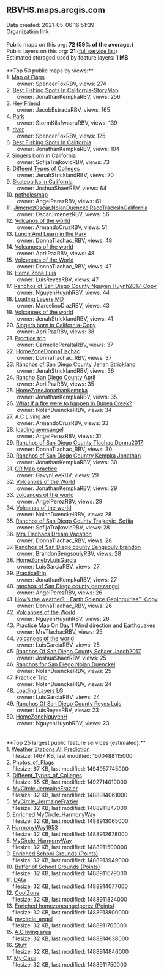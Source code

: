 <h2>RBVHS.maps.arcgis.com</h2> Data created: 2021-05-06 16:51:39 <br /><a target='new' href='https://RBVHS.maps.arcgis.com'>Organization link</a><br /><br />Public maps on this org: <b>72 (59% of the average.)</b><br />Public layers on this org: <b>21 </b>(<a target='new' href='https://services.arcgis.com/xgCSVoMIPxMdMHdL/ArcGIS/rest/services'>full service list</a>)<br />Estimated storaged used by feature layers: <b>1 MB</b><br /><br />**Top 50 public maps by views:**<br />  1. <a target='new' href='https://www.arcgis.com/home/item.html?id=14a8805b09404f9698ba2a6f03e9754d'>Map of Flags</a> <br />  &nbsp;&nbsp;&nbsp;&nbsp; &nbsp;&nbsp;owner: SpencerFoxRBV, views: 274<br />  2. <a target='new' href='https://www.arcgis.com/home/item.html?id=9f138850885545dba5fd9e06ba60b839'>Best Fishing Spots In California-StoryMap</a> <br />  &nbsp;&nbsp;&nbsp;&nbsp; &nbsp;&nbsp;owner: JonathanKempkaRBV, views: 256<br />  3. <a target='new' href='https://www.arcgis.com/home/item.html?id=99b698124844489faf0b13eca9179c38'>Hey Friend</a> <br />  &nbsp;&nbsp;&nbsp;&nbsp; &nbsp;&nbsp;owner: JacobEstradaRBV, views: 165<br />  4. <a target='new' href='https://www.arcgis.com/home/item.html?id=612875dfe10a400c851058b39408aae3'>Park</a> <br />  &nbsp;&nbsp;&nbsp;&nbsp; &nbsp;&nbsp;owner: StormKilafwasruRBV, views: 139<br />  5. <a target='new' href='https://www.arcgis.com/home/item.html?id=c8ad07888ede45e8b687d828b9727b69'>river</a> <br />  &nbsp;&nbsp;&nbsp;&nbsp; &nbsp;&nbsp;owner: SpencerFoxRBV, views: 125<br />  6. <a target='new' href='https://www.arcgis.com/home/item.html?id=d86cdcc2cf2949979ef894d23e199880'>Best Fishing Spots In California</a> <br />  &nbsp;&nbsp;&nbsp;&nbsp; &nbsp;&nbsp;owner: JonathanKempkaRBV, views: 104<br />  7. <a target='new' href='https://www.arcgis.com/home/item.html?id=71851b4179c94af0a9f38cbade8e7aff'>Singers born in California</a> <br />  &nbsp;&nbsp;&nbsp;&nbsp; &nbsp;&nbsp;owner: SofijaTrajkovicRBV, views: 73<br />  8. <a target='new' href='https://www.arcgis.com/home/item.html?id=5e50b3625a424b0396377f84eca4ca72'>Diffeent Types of Colleges</a> <br />  &nbsp;&nbsp;&nbsp;&nbsp; &nbsp;&nbsp;owner: JenahStricklandRBV, views: 70<br />  9. <a target='new' href='https://www.arcgis.com/home/item.html?id=1d867c39f83f4639abd008a172b0e834'>Skateparks in California</a> <br />  &nbsp;&nbsp;&nbsp;&nbsp; &nbsp;&nbsp;owner: JoshuaShaerRBV, views: 64<br />  10. <a target='new' href='https://www.arcgis.com/home/item.html?id=b8764e6f84bd4dd59d7063bc5fdfc28b'>potholesmap</a> <br />  &nbsp;&nbsp;&nbsp;&nbsp; &nbsp;&nbsp;owner: AngelPerezRBV, views: 61<br />  11. <a target='new' href='https://www.arcgis.com/home/item.html?id=26b63f9ec7fb4228b347a24d6703ef0c'>JimenezOscar,NolanDuenckelRaceTracksInCalifornia</a> <br />  &nbsp;&nbsp;&nbsp;&nbsp; &nbsp;&nbsp;owner: OscarJimenezRBV, views: 56<br />  12. <a target='new' href='https://www.arcgis.com/home/item.html?id=fac5e356d49a4c30aa3f2ee1fa8ba675'>Volcanos of the world</a> <br />  &nbsp;&nbsp;&nbsp;&nbsp; &nbsp;&nbsp;owner: ArmandoCruzRBV, views: 51<br />  13. <a target='new' href='https://www.arcgis.com/home/item.html?id=50e4d252a3b340abb8a28d7897b908c7'>Lunch And Learn in the Park</a> <br />  &nbsp;&nbsp;&nbsp;&nbsp; &nbsp;&nbsp;owner: DonnaTlachac_RBV, views: 48<br />  14. <a target='new' href='https://www.arcgis.com/home/item.html?id=f71fe217a31f4f1bb10b3031c3f67619'>Volcanoes of the world</a> <br />  &nbsp;&nbsp;&nbsp;&nbsp; &nbsp;&nbsp;owner: AprilPazRBV, views: 48<br />  15. <a target='new' href='https://www.arcgis.com/home/item.html?id=9344d0dcca3b496f81bb2747823faa63'>Volcanoes of the World</a> <br />  &nbsp;&nbsp;&nbsp;&nbsp; &nbsp;&nbsp;owner: DonnaTlachac_RBV, views: 47<br />  16. <a target='new' href='https://www.arcgis.com/home/item.html?id=c5f80af7ce1e40d9820820e6f13592fe'>Home Zone Luis</a> <br />  &nbsp;&nbsp;&nbsp;&nbsp; &nbsp;&nbsp;owner: LuisReyesRBV, views: 47<br />  17. <a target='new' href='https://www.arcgis.com/home/item.html?id=b5c5fd19edb74d4fa0f101491d9ff900'>Ranchos of San Diego County Nguyen Huynh2017-Copy</a> <br />  &nbsp;&nbsp;&nbsp;&nbsp; &nbsp;&nbsp;owner: NguyenHuynhRBV, views: 44<br />  18. <a target='new' href='https://www.arcgis.com/home/item.html?id=4254f329dddc45ee88c6cf83972b634b'>Loading Layers MD</a> <br />  &nbsp;&nbsp;&nbsp;&nbsp; &nbsp;&nbsp;owner: MarcelinoDiazRBV, views: 43<br />  19. <a target='new' href='https://www.arcgis.com/home/item.html?id=e0ee5a501fa940abb48135aa3269d912'>Volcanoes of the world</a> <br />  &nbsp;&nbsp;&nbsp;&nbsp; &nbsp;&nbsp;owner: JenahStricklandRBV, views: 41<br />  20. <a target='new' href='https://www.arcgis.com/home/item.html?id=73d94eb2d7f64796a29419e49ac2d7a1'>Singers born in California-Copy</a> <br />  &nbsp;&nbsp;&nbsp;&nbsp; &nbsp;&nbsp;owner: AprilPazRBV, views: 38<br />  21. <a target='new' href='https://www.arcgis.com/home/item.html?id=a4375df965c34a4db0d799918cf5b4f7'>Proctice trip</a> <br />  &nbsp;&nbsp;&nbsp;&nbsp; &nbsp;&nbsp;owner: CarmelloPeraltaRBV, views: 37<br />  22. <a target='new' href='https://www.arcgis.com/home/item.html?id=1418f8d6ab834487840bc4bf4994e917'>HomeZoneDonnaTlachac</a> <br />  &nbsp;&nbsp;&nbsp;&nbsp; &nbsp;&nbsp;owner: DonnaTlachac_RBV, views: 37<br />  23. <a target='new' href='https://www.arcgis.com/home/item.html?id=ce9bbe36ad1e452e9efcd97c98d7a1aa'>Ranchos of San Diego County Jenah Strickland</a> <br />  &nbsp;&nbsp;&nbsp;&nbsp; &nbsp;&nbsp;owner: JenahStricklandRBV, views: 36<br />  24. <a target='new' href='https://www.arcgis.com/home/item.html?id=836a86b645f548a9bba7e1483ad84cf6'>Rancho San Diego County April</a> <br />  &nbsp;&nbsp;&nbsp;&nbsp; &nbsp;&nbsp;owner: AprilPazRBV, views: 35<br />  25. <a target='new' href='https://www.arcgis.com/home/item.html?id=b95ff1071c9b4578ba6dfe5dacc5c523'>HomeZoneJonathanKempka</a> <br />  &nbsp;&nbsp;&nbsp;&nbsp; &nbsp;&nbsp;owner: JonathanKempkaRBV, views: 35<br />  26. <a target='new' href='https://www.arcgis.com/home/item.html?id=e14e84f71e6048e885f6d76e496e809d'>What if a fire were to happen in Bunea Creek?</a> <br />  &nbsp;&nbsp;&nbsp;&nbsp; &nbsp;&nbsp;owner: NolanDuenckelRBV, views: 34<br />  27. <a target='new' href='https://www.arcgis.com/home/item.html?id=bf65c72f5c964384aac0132c69ec2a6f'>A.C Living are</a> <br />  &nbsp;&nbsp;&nbsp;&nbsp; &nbsp;&nbsp;owner: ArmandoCruzRBV, views: 33<br />  28. <a target='new' href='https://www.arcgis.com/home/item.html?id=793682e29fb44684990b1055b7e3a913'>loadinglayersangel</a> <br />  &nbsp;&nbsp;&nbsp;&nbsp; &nbsp;&nbsp;owner: AngelPerezRBV, views: 31<br />  29. <a target='new' href='https://www.arcgis.com/home/item.html?id=573df47c884c44b381b6fda188a938a9'>Ranchos of San Diego County Tlachac Donna2017</a> <br />  &nbsp;&nbsp;&nbsp;&nbsp; &nbsp;&nbsp;owner: DonnaTlachac_RBV, views: 30<br />  30. <a target='new' href='https://www.arcgis.com/home/item.html?id=9b79dfeb6fbd426c870636dc85a41b79'>Ranchos of San Diego Country Kempka Jonathan</a> <br />  &nbsp;&nbsp;&nbsp;&nbsp; &nbsp;&nbsp;owner: JonathanKempkaRBV, views: 30<br />  31. <a target='new' href='https://www.arcgis.com/home/item.html?id=93d9597d40174bd8ad4fc663ba708078'>GR Map practice</a> <br />  &nbsp;&nbsp;&nbsp;&nbsp; &nbsp;&nbsp;owner: GavynLeeRBV, views: 29<br />  32. <a target='new' href='https://www.arcgis.com/home/item.html?id=503e2165217d47999642592603ca2369'>Volcanoes of the World</a> <br />  &nbsp;&nbsp;&nbsp;&nbsp; &nbsp;&nbsp;owner: JonathanKempkaRBV, views: 29<br />  33. <a target='new' href='https://www.arcgis.com/home/item.html?id=2e97f0ab45b74c63a8f466a24bb6f660'>volcanoes of the world</a> <br />  &nbsp;&nbsp;&nbsp;&nbsp; &nbsp;&nbsp;owner: AngelPerezRBV, views: 29<br />  34. <a target='new' href='https://www.arcgis.com/home/item.html?id=f383f0c9058b4e51bfc1646bf39e1020'>Volcanos of the world</a> <br />  &nbsp;&nbsp;&nbsp;&nbsp; &nbsp;&nbsp;owner: NolanDuenckelRBV, views: 28<br />  35. <a target='new' href='https://www.arcgis.com/home/item.html?id=b9bea29223f04454acb80c159c1e0aa9'>Ranchos of San Diego County Trajkovic, Sofija</a> <br />  &nbsp;&nbsp;&nbsp;&nbsp; &nbsp;&nbsp;owner: SofijaTrajkovicRBV, views: 28<br />  36. <a target='new' href='https://www.arcgis.com/home/item.html?id=bfda2dc8472e46c8a98621ae4996ae42'>Mrs Tlachacs Dream Vacation</a> <br />  &nbsp;&nbsp;&nbsp;&nbsp; &nbsp;&nbsp;owner: DonnaTlachac_RBV, views: 28<br />  37. <a target='new' href='https://www.arcgis.com/home/item.html?id=ec0c11bf543040088d7ff50550a6b78e'>Ranchos of San Diego county Sengsouly brandon</a> <br />  &nbsp;&nbsp;&nbsp;&nbsp; &nbsp;&nbsp;owner: BrandonSengsoulyRBV, views: 28<br />  38. <a target='new' href='https://www.arcgis.com/home/item.html?id=2d883c8b03b34854a31a9ed4d6735575'>HomeZonebyLuisGarcia</a> <br />  &nbsp;&nbsp;&nbsp;&nbsp; &nbsp;&nbsp;owner: LuisGarciaRBV, views: 27<br />  39. <a target='new' href='https://www.arcgis.com/home/item.html?id=68eac24e74f041e5baf0d27cf5ab2eb6'>PracticeTrip</a> <br />  &nbsp;&nbsp;&nbsp;&nbsp; &nbsp;&nbsp;owner: JonathanKempkaRBV, views: 27<br />  40. <a target='new' href='https://www.arcgis.com/home/item.html?id=d4fea59db2d940259d2398c64c8306ae'>ranchos of San Diego county perezangel</a> <br />  &nbsp;&nbsp;&nbsp;&nbsp; &nbsp;&nbsp;owner: AngelPerezRBV, views: 26<br />  41. <a target='new' href='https://www.arcgis.com/home/item.html?id=36b8065ac6394b77bbd70865e2297765'>How’s the weather?  - Earth Science GeoInquiries™-Copy</a> <br />  &nbsp;&nbsp;&nbsp;&nbsp; &nbsp;&nbsp;owner: DonnaTlachac_RBV, views: 26<br />  42. <a target='new' href='https://www.arcgis.com/home/item.html?id=db49a0f2ec1e4e1d9eba8d5755b3462b'>Volcanoes of the World</a> <br />  &nbsp;&nbsp;&nbsp;&nbsp; &nbsp;&nbsp;owner: NguyenHuynhRBV, views: 26<br />  43. <a target='new' href='https://www.arcgis.com/home/item.html?id=0126225a45e24bf6afca8624af3d8ece'>Practice Map On Day 1  Wind direction and Earthquakes</a> <br />  &nbsp;&nbsp;&nbsp;&nbsp; &nbsp;&nbsp;owner: MrsTlachacRBV, views: 25<br />  44. <a target='new' href='https://www.arcgis.com/home/item.html?id=cab25d626e1447c184b024ed43fccc57'>volcanoes of the world</a> <br />  &nbsp;&nbsp;&nbsp;&nbsp; &nbsp;&nbsp;owner: LuisGarciaRBV, views: 25<br />  45. <a target='new' href='https://www.arcgis.com/home/item.html?id=8e5ea3f234014e26a0706e2816e9f072'>Ranchos Of San Diego County Schaer Jacob2017</a> <br />  &nbsp;&nbsp;&nbsp;&nbsp; &nbsp;&nbsp;owner: JoshuaShaerRBV, views: 25<br />  46. <a target='new' href='https://www.arcgis.com/home/item.html?id=17a388f885cb430e8f0e3a822a2344c7'>Ranchos for San Diego Nolan Duenckel</a> <br />  &nbsp;&nbsp;&nbsp;&nbsp; &nbsp;&nbsp;owner: NolanDuenckelRBV, views: 25<br />  47. <a target='new' href='https://www.arcgis.com/home/item.html?id=2162f02cc2ee4cbb9166cd4da733c03d'>Practice Trip</a> <br />  &nbsp;&nbsp;&nbsp;&nbsp; &nbsp;&nbsp;owner: NolanDuenckelRBV, views: 24<br />  48. <a target='new' href='https://www.arcgis.com/home/item.html?id=b3fc75ae5b3d41708290bd00943049b7'>Loading Layers LG</a> <br />  &nbsp;&nbsp;&nbsp;&nbsp; &nbsp;&nbsp;owner: LuisGarciaRBV, views: 24<br />  49. <a target='new' href='https://www.arcgis.com/home/item.html?id=e8ceeb00fd0f4d37b9d4c894d571fc84'>Ranchos Of San Diego County Reyes Luis</a> <br />  &nbsp;&nbsp;&nbsp;&nbsp; &nbsp;&nbsp;owner: LuisReyesRBV, views: 23<br />  50. <a target='new' href='https://www.arcgis.com/home/item.html?id=d4cbbe0ac5004954a7b1d33651ae5a9e'>HomeZoneNguyenH</a> <br />  &nbsp;&nbsp;&nbsp;&nbsp; &nbsp;&nbsp;owner: NguyenHuynhRBV, views: 23<br /><br /><br />**Top 25 largest public feature services (estimated):**<br /> 1. <a target='new' href='https://www.arcgis.com/home/item.html?id=9c346a396f82412ab664a7a0292e0775'>Weather Stations All Prediction</a><br /> &nbsp;&nbsp;&nbsp;&nbsp;filesize: 1467 KB, last modified: 1500488115000<br /> 2. <a target='new' href='https://www.arcgis.com/home/item.html?id=1bfc7b61c42648fc9c3dfa68242544a1'>Photos_of_Flags</a><br /> &nbsp;&nbsp;&nbsp;&nbsp;filesize: 67 KB, last modified: 1494957745000<br /> 3. <a target='new' href='https://www.arcgis.com/home/item.html?id=766222f3e1ae48978636ac01b25e924c'>Diffeent_Types_of_Colleges</a><br /> &nbsp;&nbsp;&nbsp;&nbsp;filesize: 65 KB, last modified: 1492714019000<br /> 4. <a target='new' href='https://www.arcgis.com/home/item.html?id=e33a782864454aa8b639bcf9c8dfc238'>MyCircle JermaineFrazier</a><br /> &nbsp;&nbsp;&nbsp;&nbsp;filesize: 32 KB, last modified: 1488914061000<br /> 5. <a target='new' href='https://www.arcgis.com/home/item.html?id=5c9d327528f547ba8052714bf7091456'>MyCircle_JermaineFrazier</a><br /> &nbsp;&nbsp;&nbsp;&nbsp;filesize: 32 KB, last modified: 1488911847000<br /> 6. <a target='new' href='https://www.arcgis.com/home/item.html?id=b3c2d8f3491744be8fa2a7a5a2756309'>Enriched MyCircle_HarmonyWay</a><br /> &nbsp;&nbsp;&nbsp;&nbsp;filesize: 32 KB, last modified: 1488913065000<br /> 7. <a target='new' href='https://www.arcgis.com/home/item.html?id=84b49d9f5d3c4fd09ee2b87e3dc2ac31'>HarmonyWay1953</a><br /> &nbsp;&nbsp;&nbsp;&nbsp;filesize: 32 KB, last modified: 1488912678000<br /> 8. <a target='new' href='https://www.arcgis.com/home/item.html?id=10aae9c9d961437eb2aa0ac342c4f03b'>MyCircle_HarmonyWay</a><br /> &nbsp;&nbsp;&nbsp;&nbsp;filesize: 32 KB, last modified: 1488911500000<br /> 9. <a target='new' href='https://www.arcgis.com/home/item.html?id=06b55cbb24c54c8c9850ee8b24a6a0e9'>Enriched School Grounds (Points)</a><br /> &nbsp;&nbsp;&nbsp;&nbsp;filesize: 32 KB, last modified: 1488913949000<br /> 10. <a target='new' href='https://www.arcgis.com/home/item.html?id=2a5720112c8c4e5181f090bd75db5196'>Buffer of School Grounds (Points)</a><br /> &nbsp;&nbsp;&nbsp;&nbsp;filesize: 32 KB, last modified: 1488911679000<br /> 11. <a target='new' href='https://www.arcgis.com/home/item.html?id=d0c1559dc65c4998a9348d84b0ff6eb8'>DAta</a><br /> &nbsp;&nbsp;&nbsp;&nbsp;filesize: 32 KB, last modified: 1488914077000<br /> 12. <a target='new' href='https://www.arcgis.com/home/item.html?id=b335338280264c5eb50acd42318411db'>CoolZone</a><br /> &nbsp;&nbsp;&nbsp;&nbsp;filesize: 32 KB, last modified: 1488911824000<br /> 13. <a target='new' href='https://www.arcgis.com/home/item.html?id=f1ef05f7e3664d6091c01c5d32b03aa6'>Enriched homezoneangelperez (Points)</a><br /> &nbsp;&nbsp;&nbsp;&nbsp;filesize: 32 KB, last modified: 1488913800000<br /> 14. <a target='new' href='https://www.arcgis.com/home/item.html?id=9afe3db5453748df91a398655740ce41'>mycircle_angel</a><br /> &nbsp;&nbsp;&nbsp;&nbsp;filesize: 32 KB, last modified: 1488911765000<br /> 15. <a target='new' href='https://www.arcgis.com/home/item.html?id=9cac2b60a4e24892be0764ea0a3e29bb'>A.C living area</a><br /> &nbsp;&nbsp;&nbsp;&nbsp;filesize: 32 KB, last modified: 1488914638000<br /> 16. <a target='new' href='https://www.arcgis.com/home/item.html?id=9b06750670024a2397cd7d5d5e5dfe73'>Stuff</a><br /> &nbsp;&nbsp;&nbsp;&nbsp;filesize: 32 KB, last modified: 1488914846000<br /> 17. <a target='new' href='https://www.arcgis.com/home/item.html?id=eb2a883efbad41d99321b2e181eac331'>My Casa</a><br /> &nbsp;&nbsp;&nbsp;&nbsp;filesize: 32 KB, last modified: 1488911750000<br />